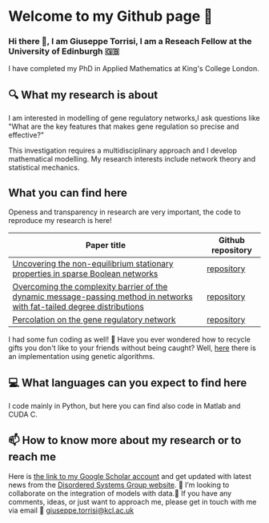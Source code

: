 # Welcome to my Github page :dizzy: 
### Hi there 👋, I am Giuseppe Torrisi, I am a Reseach Fellow  at the University of Edinburgh :uk:
I have completed my PhD in Applied Mathematics at King's College London.
## :mag: What my research is about
I am interested in modelling of gene regulatory networks,I ask questions like "What are the key features that makes gene regulation so precise and effective?"


This investigation requires a multidisciplinary approach and I develop mathematical modelling.  My research interests include network theory and statistical mechanics.
## What you can find here
Openess and transparency in research are very important, the code to reproduce my research is here! 

| Paper title  | Github repository |
| --| --- |
|[Uncovering the non-equilibrium stationary properties in sparse Boolean networks](https://doi.org/10.1088/1742-5468/ac66d0) |[repository](https://github.com/g-torr/uncovering-non-eq)|
| [Overcoming the complexity barrier of the dynamic message-passing method in networks with fat-tailed degree distributions](https://doi.org/10.1103/PhysRevE.104.045313)  | [repository](https://github.com/g-torr/dynamic_unlocking)  |
| [Percolation on the gene regulatory network](https://iopscience.iop.org/article/10.1088/1742-5468/aba7b0)  | [repository](https://github.com/g-torr/percolation-grn)  |

I had some fun coding as well! :gift: Have you ever wondered how to recycle gifts you don't like to your friends without being caught? Well, [here](https://github.com/g-torr/recycle_gift) there is an implementation using genetic algorithms.
## :computer: What languages can you expect to find here
I code mainly in Python,  but here you can find also code in Matlab and  CUDA C.
## 📫 How to know more about my research or to reach me
Here is  [the link to my Google Scholar account](https://scholar.google.com/citations?hl=en&user=ZI00mzcAAAAJ) and get updated with latest news from the [Disordered Systems Group website](https://dissyskcl.github.io/).
 :dancers: I’m looking to collaborate on the integration of models with data.:raising_hand: If you have any comments, ideas, or just want to approach me,  please get in touch with me via email :email: giuseppe.torrisi@kcl.ac.uk
 
<!--
**g-torr/g-torr** is a ✨ _special_ ✨ repository because its `README.md` (this file) appears on your GitHub profile.

Here are some ideas to get you started:

- 🔭 I’m currently working on ...
- 🌱 I’m currently learning ...
- 👯 I’m looking to collaborate on ...
- 🤔 I’m looking for help with ...
- 💬 Ask me about ...
- 📫 How to reach me: ...
- 😄 Pronouns: ...
- ⚡ Fun fact: ...
-->
